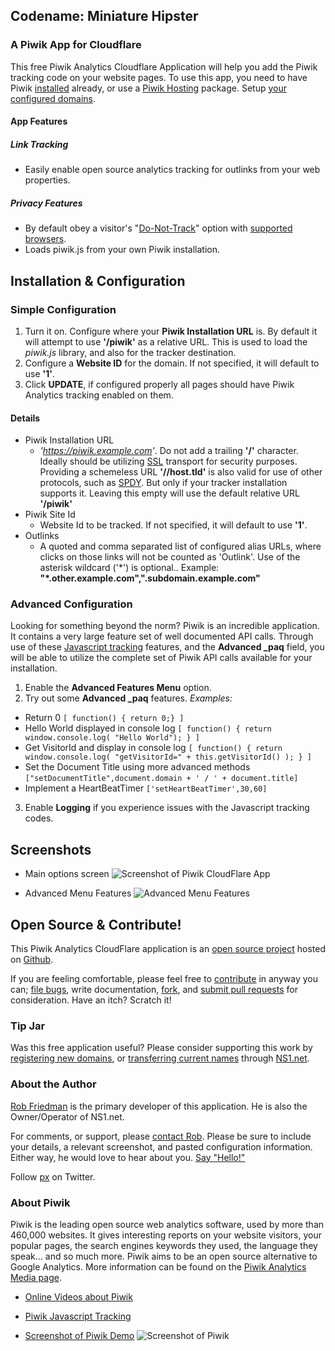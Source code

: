 ## Codename: Miniature Hipster 
### A Piwik App for Cloudflare

This free Piwik Analytics Cloudflare Application will help you add the Piwik tracking code on your website pages. To use this app, you need to have Piwik [installed](http://piwik.org/docs/installation/) already, or use a [Piwik Hosting](http://piwik.org/hosting/) package. Setup [your configured domains](https://www.cloudflare.com/cloudflare-apps).



<a id="features"></a>
#### App Features


##### Link Tracking
* Easily enable open source analytics tracking for outlinks from your web properties.



<a id="privacy"></a>
##### Privacy Features
* By default obey a visitor's "[Do-Not-Track](https://www.eff.org/issues/do-not-track)" option with [supported browsers](https://ie.microsoft.com/testdrive/browser/donottrack/default.html).
* Loads piwik.js from your own Piwik installation.


<a id="installation"></a>
## Installation & Configuration

<a id="configuration"></a>
### Simple Configuration
1. Turn it on. Configure where your **Piwik Installation URL** is. By default it will attempt to use **'/piwik'** as a relative URL. This is used to load the *piwik.js* library, and also for the tracker destination.
2. Configure a **Website ID** for the domain. If not specified, it will default to use **'1'**.
3. Click **UPDATE**, if configured properly all pages should have Piwik Analytics tracking enabled on them.



#### Details
* Piwik Installation URL
  * *'https://piwik.example.com'*. Do not add a trailing **'/'** character. Ideally should be utilizing [SSL](https://support.cloudflare.com/forums/21317627-SSL-at-CloudFlare) transport for security purposes. Providing a schemeless URL **'//host.tld'** is also valid for use of other protocols, such as [SPDY](https://www.cloudflare.com/spdy). But only if your tracker installation supports it. Leaving this empty will use the default relative URL **'/piwik'**
* Piwik Site Id
  * Website Id to be tracked. If not specified, it will default to use **'1'**.
* Outlinks
  * A quoted and comma separated list of configured alias URLs, where clicks on those links will not be counted as 'Outlink'. Use of the asterisk wildcard ('\*') is optional.. Example: **"\*.other.example.com",".subdomain.example.com"**

<a id="advanced"></a>
### Advanced Configuration
Looking for something beyond the norm? Piwik is an incredible application. It contains a very large feature set of well documented API calls. Through use of these [Javascript tracking](http://piwik.org/docs/javascript-tracking/) features, and the **Advanced \_paq** field, you will be able to utilize the complete set of Piwik API calls available for your installation.

1. Enable the **Advanced Features Menu** option.
2. Try out some **Advanced \_paq** features. *Examples:*
  * Return 0 `[ function() { return 0;} ]`
  * Hello World displayed in console log `[ function() { return window.console.log( "Hello World"); } ]`
  * Get VisitorId and display in console log `[ function() { return window.console.log( "getVisitorId=" + this.getVisitorId() ); } ]`
  * Set the Document Title using more advanced methods `["setDocumentTitle",document.domain + ' / ' + document.title]`
  * Implement a HeartBeatTimer `['setHeartBeatTimer',30,60]`
3. Enable __Logging__ if you experience issues with the Javascript tracking codes.



## Screenshots
* Main options screen
![Screenshot of Piwik CloudFlare App](/images/apps/piwik_analytics/piwik_cfapp_screenshot_1.png "Main options")

* Advanced Menu Features
![Advanced Menu Features](/images/apps/piwik_analytics/piwik_cfapp_screenshot_2.png "Utilize advanced options powered by Piwik and Javascript")


## Open Source & Contribute!
This Piwik Analytics CloudFlare application is an [open source project](https://github.com/px/cfapp-piwik-analytics/?utm_src=cfapp_pa&utm_term=open+source+project#readme) hosted on [Github](https://github.com/).

If you are feeling comfortable, please feel free to [contribute](https://github.com/px/cfapp-piwik-analytics/?utm_src=cfapp_pa&utm_term=contribute#contributing) in anyway you can; <a href="https://github.com/px/cfapp-piwik-analytics/issues">file bugs</a>, write documentation, <a href="https://github.com/px/cfapp-piwik-analytics/fork">fork</a>, and <a href="https://github.com/px/cfapp-piwik-analytics/pulls">submit pull requests</a> for consideration. Have an itch? Scratch it!

<a id="tip-jar"></a>
### Tip Jar
Was this free application useful? Please consider supporting this work by [registering new domains](http://ns1.net/en/domains/new/?utm_src=cfapp_pa&utm_term=tip-jar), or [transferring current names](http://ns1.net/en/domains/transfer/?utm_src=cfapp_pa&utm_term=tip-jar) through [NS1.net](http://ns1.net/?utm_src=cfapp_pa&utm_term=tip-jar).

<a id="author"></a>
### About the Author
[Rob Friedman](http://playerx.net/?utm_src=cfapp_pa&utm_term=me) is the primary developer of this application. He is also the Owner/Operator of NS1.net.

For comments, or support, please [contact Rob](http://playerx.net/contact/?utm_src=cfapp_pa&utm_term=contact). Please be sure to include your details, a relevant screenshot, and pasted configuration information. Either way, he would love to hear about you. [Say "Hello!"](http://playerx.net/contact/?utm_src=cfapp_pa&utm_term=hello)

Follow <a href="http://twitter.com/px">px</a> on Twitter.




### About Piwik
Piwik is the leading open source web analytics software, used by more than 460,000 websites. It gives interesting reports on your website visitors, your popular pages, the search engines keywords they used, the language they speak… and so much more. Piwik aims to be an open source alternative to Google Analytics.
More information can be found on the [Piwik Analytics Media page](http://piwik.org/media/).

* [Online Videos about Piwik](https://piwik.org/blog/category/videos/)
* [Piwik Javascript Tracking](http://piwik.org/docs/javascript-tracking/)

* [Screenshot of Piwik Demo](/images/apps/piwik_analytics/piwik_analytics_demo_screenshot_1.png)
![Screenshot of Piwik](/images/apps/piwik_analytics/piwik_analytics_demo_screenshot_1.png "Piwik Demo Screenshot")



